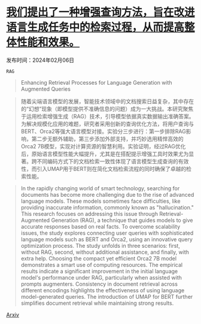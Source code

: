 # [我们提出了一种增强查询方法，旨在改进语言生成任务中的检索过程，从而提高整体性能和效果。](https://arxiv.org/abs/2402.16874)

发布时间：2024年02月06日

`RAG`

> Enhancing Retrieval Processes for Language Generation with Augmented Queries

> 随着尖端语言模型的发展，智能技术领域中的文档搜索日益复杂，其中存在的“幻想”现象（即模型提供不准确信息的问题）成为一大挑战。本研究聚焦于运用检索增强生成（RAG）技术，引导模型依据真实数据输出准确答案。为解决规模化应用的难题，研究者采用创新的查询优化方法，将用户查询与BERT、Orca2等强大语言模型对接。实验分三步进行：第一步排除RAG影响，第二步无额外辅助，第三步添加外部支持，并巧妙选用精悍高效的Orca2 7B模型，实现对计算资源的智慧利用。实验证明，经过RAG优化后，原始语言模型性能大幅提升，尤其是在搭配提示增强工具时效果尤为显著。跨不同编码方式下的文档检索一致性体现了语言模型生成查询的有效性，而引入UMAP用于BERT则在简化文档检索流程的同时确保了卓越的检索性能。

> In the rapidly changing world of smart technology, searching for documents has become more challenging due to the rise of advanced language models. These models sometimes face difficulties, like providing inaccurate information, commonly known as "hallucination." This research focuses on addressing this issue through Retrieval-Augmented Generation (RAG), a technique that guides models to give accurate responses based on real facts. To overcome scalability issues, the study explores connecting user queries with sophisticated language models such as BERT and Orca2, using an innovative query optimization process. The study unfolds in three scenarios: first, without RAG, second, without additional assistance, and finally, with extra help. Choosing the compact yet efficient Orca2 7B model demonstrates a smart use of computing resources. The empirical results indicate a significant improvement in the initial language model's performance under RAG, particularly when assisted with prompts augmenters. Consistency in document retrieval across different encodings highlights the effectiveness of using language model-generated queries. The introduction of UMAP for BERT further simplifies document retrieval while maintaining strong results.

[Arxiv](https://arxiv.org/abs/2402.16874)